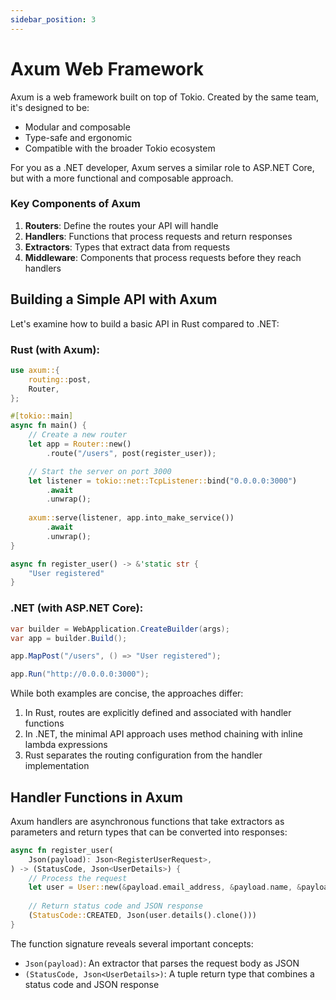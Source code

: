 ```yaml
---
sidebar_position: 3
---
```


# Axum Web Framework

Axum is a web framework built on top of Tokio. Created by the same team, it's designed to be:

- Modular and composable
- Type-safe and ergonomic
- Compatible with the broader Tokio ecosystem

For you as a .NET developer, Axum serves a similar role to ASP.NET Core, but with a more functional and composable approach.

### Key Components of Axum

1. **Routers**: Define the routes your API will handle
2. **Handlers**: Functions that process requests and return responses
3. **Extractors**: Types that extract data from requests
4. **Middleware**: Components that process requests before they reach handlers

## Building a Simple API with Axum

Let's examine how to build a basic API in Rust compared to .NET:

### Rust (with Axum):

```rust showLineNumbers
use axum::{
    routing::post,
    Router,
};

#[tokio::main]
async fn main() {
    // Create a new router
    let app = Router::new()
        .route("/users", post(register_user));

    // Start the server on port 3000
    let listener = tokio::net::TcpListener::bind("0.0.0.0:3000")
        .await
        .unwrap();
    
    axum::serve(listener, app.into_make_service())
        .await
        .unwrap();
}

async fn register_user() -> &'static str {
    "User registered"
}
```

### .NET (with ASP.NET Core):

```csharp showLineNumbers
var builder = WebApplication.CreateBuilder(args);
var app = builder.Build();

app.MapPost("/users", () => "User registered");

app.Run("http://0.0.0.0:3000");
```

While both examples are concise, the approaches differ:

1. In Rust, routes are explicitly defined and associated with handler functions
2. In .NET, the minimal API approach uses method chaining with inline lambda expressions
3. Rust separates the routing configuration from the handler implementation

## Handler Functions in Axum

Axum handlers are asynchronous functions that take extractors as parameters and return types that can be converted into responses:

```rust showLineNumbers
async fn register_user(
    Json(payload): Json<RegisterUserRequest>,
) -> (StatusCode, Json<UserDetails>) {
    // Process the request
    let user = User::new(&payload.email_address, &payload.name, &payload.password);
    
    // Return status code and JSON response
    (StatusCode::CREATED, Json(user.details().clone()))
}
```

The function signature reveals several important concepts:
- `Json(payload)`: An extractor that parses the request body as JSON
- `(StatusCode, Json<UserDetails>)`: A tuple return type that combines a status code and JSON response